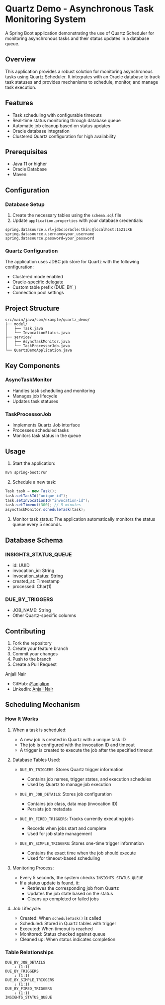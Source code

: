 # Quartz Demo - Asynchronous Task Monitoring System

A Spring Boot application demonstrating the use of Quartz Scheduler for monitoring asynchronous tasks and their status updates in a database queue.

## Overview

This application provides a robust solution for monitoring asynchronous tasks using Quartz Scheduler. It integrates with an Oracle database to track task statuses and provides mechanisms to schedule, monitor, and manage task execution.

## Features

- Task scheduling with configurable timeouts
- Real-time status monitoring through database queue
- Automatic job cleanup based on status updates
- Oracle database integration
- Clustered Quartz configuration for high availability

## Prerequisites

- Java 11 or higher
- Oracle Database
- Maven

## Configuration

### Database Setup

1. Create the necessary tables using the `schema.sql` file
2. Update `application.properties` with your database credentials:
```properties
spring.datasource.url=jdbc:oracle:thin:@localhost:1521:XE
spring.datasource.username=your_username
spring.datasource.password=your_password
```

### Quartz Configuration

The application uses JDBC job store for Quartz with the following configuration:
- Clustered mode enabled
- Oracle-specific delegate
- Custom table prefix (DUE_BY_)
- Connection pool settings

## Project Structure

```
src/main/java/com/example/quartz_demo/
├── model/
│   ├── Task.java
│   └── InvocationStatus.java
├── service/
│   ├── AsyncTaskMonitor.java
│   └── TaskProcessorJob.java
└── QuartzDemoApplication.java
```

## Key Components

### AsyncTaskMonitor
- Handles task scheduling and monitoring
- Manages job lifecycle
- Updates task statuses

### TaskProcessorJob
- Implements Quartz Job interface
- Processes scheduled tasks
- Monitors task status in the queue

## Usage

1. Start the application:
```bash
mvn spring-boot:run
```

2. Schedule a new task:
```java
Task task = new Task();
task.setTaskId("unique-id");
task.setInvocationId("invocation-id");
task.setTimeout(300); // 5 minutes
asyncTaskMonitor.scheduleTask(task);
```

3. Monitor task status:
The application automatically monitors the status queue every 5 seconds.

## Database Schema

### INSIGHTS_STATUS_QUEUE
- id: UUID
- invocation_id: String
- invocation_status: String
- created_at: Timestamp
- processed: Char(1)

### DUE_BY_TRIGGERS
- JOB_NAME: String
- Other Quartz-specific columns

## Contributing

1. Fork the repository
2. Create your feature branch
3. Commit your changes
4. Push to the branch
5. Create a Pull Request


Anjali Nair
- GitHub: [@anjalipn](https://github.com/anjalipn)
- LinkedIn: [Anjali Nair](https://www.linkedin.com/in/anjali-nair-34a28335/)
## Scheduling Mechanism

### How It Works
1. When a task is scheduled:
   - A new job is created in Quartz with a unique task ID
   - The job is configured with the invocation ID and timeout
   - A trigger is created to execute the job after the specified timeout

2. Database Tables Used:
   - `DUE_BY_TRIGGERS`: Stores Quartz trigger information
     - Contains job names, trigger states, and execution schedules
     - Used by Quartz to manage job execution
   
   - `DUE_BY_JOB_DETAILS`: Stores job configuration
     - Contains job class, data map (invocation ID)
     - Persists job metadata
   
   - `DUE_BY_FIRED_TRIGGERS`: Tracks currently executing jobs
     - Records when jobs start and complete
     - Used for job state management
   
   - `DUE_BY_SIMPLE_TRIGGERS`: Stores one-time trigger information
     - Contains the exact time when the job should execute
     - Used for timeout-based scheduling

3. Monitoring Process:
   - Every 5 seconds, the system checks `INSIGHTS_STATUS_QUEUE`
   - If a status update is found, it:
     - Retrieves the corresponding job from Quartz
     - Updates the job state based on the status
     - Cleans up completed or failed jobs

4. Job Lifecycle:
   - Created: When `scheduleTask()` is called
   - Scheduled: Stored in Quartz tables with trigger
   - Executed: When timeout is reached
   - Monitored: Status checked against queue
   - Cleaned up: When status indicates completion

### Table Relationships
```
DUE_BY_JOB_DETAILS
    ↓ (1:1)
DUE_BY_TRIGGERS
    ↓ (1:1)
DUE_BY_SIMPLE_TRIGGERS
    ↓ (1:1)
DUE_BY_FIRED_TRIGGERS
    ↓ (1:1)
INSIGHTS_STATUS_QUEUE
```
